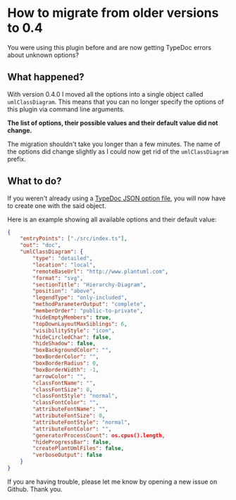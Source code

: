 # How to migrate from older versions to 0.4

You were using this plugin before and are now getting TypeDoc errors about unknown options?

## What happened?

With version 0.4.0 I moved all the options into a single object called `umlClassDiagram`.
This means that you can no longer specify the options of this plugin via command line arguments.

**The list of options, their possible values and their default value did not change.**

The migration shouldn't take you longer than a few minutes.
The name of the options did change slightly as I could now get rid of the `umlClassDiagram` prefix.

## What to do?

If you weren't already using a [TypeDoc JSON option file](https://typedoc.org/guides/options/),
you will now have to create one with the said object.

Here is an example showing all available options and their default value:

```json
{
    "entryPoints": ["./src/index.ts"],
    "out": "doc",
    "umlClassDiagram": {
        "type": "detailed",
        "location": "local",
        "remoteBaseUrl": "http://www.plantuml.com",
        "format": "svg",
        "sectionTitle": "Hierarchy-Diagram",
        "position": "above",
        "legendType": "only-included",
        "methodParameterOutput": "complete",
        "memberOrder": "public-to-private",
        "hideEmptyMembers": true,
        "topDownLayoutMaxSiblings": 6,
        "visibilityStyle": "icon",
        "hideCircledChar": false,
        "hideShadow": false,
        "boxBackgroundColor": "",
        "boxBorderColor": "",
        "boxBorderRadius": 0,
        "boxBorderWidth": -1,
        "arrowColor": "",
        "classFontName": "",
        "classFontSize": 0,
        "classFontStyle": "normal",
        "classFontColor": "",
        "attributeFontName": "",
        "attributeFontSize": 0,
        "attributeFontStyle": "normal",
        "attributeFontColor": "",
        "generatorProcessCount": os.cpus().length,
        "hideProgressBar": false,
        "createPlantUmlFiles": false,
        "verboseOutput": false
    }
}
```

If you are having trouble, please let me know by opening a new issue on Github. Thank you.
